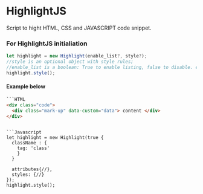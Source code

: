 # HighlightJS
Script to hight HTML, CSS and JAVASCRIPT code snippet.

### For HighlightJS initialiation
```Javascript
let highlight = new Highlight(enable_list?, style?);
//style is an optional object with style rules;
//enable_list is a boolean: True to enable listing, false to disable. enabled by default.
highlight.style();
```

#### Example below

```HTML
```HTML
<div class="code">
  <div class="mark-up" data-custom="data"> content </div>
</div>
```
```

```Javascript
let highlight = new Highlight(true {
  className : {
    tag: 'class'
    }
  }
  
  attributes{//},
  styles: {//}
});
highlight.style();
```


